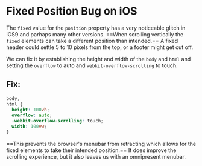 # Fixed Position Bug on iOS

The `fixed` value for the `position` property has a very noticeable glitch in
iOS9 and parhaps many other versions. ==When scrolling vertically the
`fixed` elements can take a different position than intended.== A fixed header
could settle 5 to 10 pixels from the top, or a footer might get cut off.

We can fix it by establishing the height and width of the `body` and
`html` and setting the `overflow` to auto and
`webkit-overflow-scrolling` to touch.

## Fix:

```scss
body,
html {
  height: 100vh;
  overflow: auto;
  -webkit-overflow-scrolling: touch;
  width: 100vw;
}
```

==This prevents the browser's menubar from retracting which allows for the fixed
elements to take their intended position.== It does improve the
scrolling experience, but it also leaves us with an omnipresent menubar.
